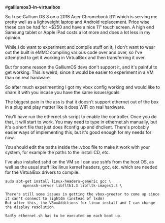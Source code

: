 #**galliumos3-in-virtualbox**

So I use Gallium OS 3 on a 2018 Acer Chromebook R11 which is serving me pretty well as a lightweight laptop and Android replacement. Price wise these can be had for ~$250 and have a nice 11" touch screen. A high end Samsung tablet or Apple iPad costs a lot more and does a lot less in my opinion.

While I do want to experiment and compile stuff on it, I don't want to wear out the built in eMMC compiling various code over and over, so I've attempted to get it working in VirtualBox and then transferring it over.

But for some reason the GalliumOS devs don't support it, and it's painful to get working. This is weird, since it would be easier to experiment in a VM than on real hardware.

So after much experimenting I got my vbox config working and would like to share it with you incase you have the same issues/goals.

The biggest pain in the ass is that it doesn't support ethernet out of the box in a plug and play matter like it does WiFi on real hardware.

You'll have run the ethernet.sh script to enable the controller. Once you do that, it will start to work. You may need to type in ethernet.sh manually, but it's a short file that just does ifconfig up and dhclient. There's probably easier ways of implementing this, but it's good enough for my needs for now.

You should edit the paths inside the .vbox file to make it work with your system, for example the paths to the install CD, etc.

I've also installed sshd on the VM so I can use sshfs from the host OS, as well as the usual stuff like linux kernel headers, gcc, etc. which are needed for the VirtualBox drivers to compile.

    sudo apt-get install linux-headers-generic gcc \
            openssh-server libfltk1.3 libfltk-images1.3 \
            
    There's still some issues in getting the vbox-greeter to come up since it can't connect to lightdm (instead of lxdm)
    But after this, the VBoxAdditions for linux install and I can change the display resolution.
    
    Sadly ethernet.sh has to be executed on each boot up.
    
